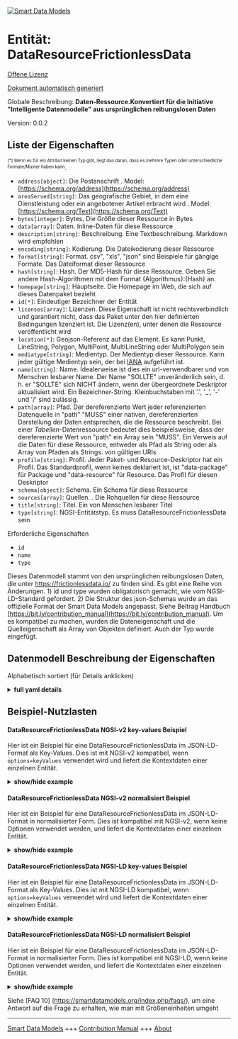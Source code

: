 <!-- 10-Header -->  
[![Smart Data Models](https://smartdatamodels.org/wp-content/uploads/2022/01/SmartDataModels_logo.png "Logo")](https://smartdatamodels.org)  
Entität: DataResourceFrictionlessData  
=====================================<!-- /10-Header -->  
<!-- 15-License -->  
[Offene Lizenz](https://github.com/smart-data-models//dataModel.FrictionlessData/blob/master/DataResourceFrictionlessData/LICENSE.md)  
[Dokument automatisch generiert](https://docs.google.com/presentation/d/e/2PACX-1vTs-Ng5dIAwkg91oTTUdt8ua7woBXhPnwavZ0FxgR8BsAI_Ek3C5q97Nd94HS8KhP-r_quD4H0fgyt3/pub?start=false&loop=false&delayms=3000#slide=id.gb715ace035_0_60)  
<!-- /15-License -->  
<!-- 20-Description -->  
Globale Beschreibung: **Daten-Ressource.Konvertiert für die Initiative "Intelligente Datenmodelle" aus ursprünglichen reibungslosen Daten**  
Version: 0.0.2  
<!-- /20-Description -->  
<!-- 30-PropertiesList -->  

## Liste der Eigenschaften  

<sup><sub>[*] Wenn es für ein Attribut keinen Typ gibt, liegt das daran, dass es mehrere Typen oder unterschiedliche Formate/Muster haben kann</sub></sup>.  
- `address[object]`: Die Postanschrift  . Model: [https://schema.org/address](https://schema.org/address)- `areaServed[string]`: Das geografische Gebiet, in dem eine Dienstleistung oder ein angebotener Artikel erbracht wird  . Model: [https://schema.org/Text](https://schema.org/Text)- `bytes[integer]`: Bytes. Die Größe dieser Ressource in Bytes  - `data[array]`: Daten. Inline-Daten für diese Ressource  - `description[string]`: Beschreibung. Eine Textbeschreibung. Markdown wird empfohlen  - `encoding[string]`: Kodierung. Die Dateikodierung dieser Ressource  - `format[string]`: Format. csv", "xls", "json" sind Beispiele für gängige Formate. Das Dateiformat dieser Ressource  - `hash[string]`: Hash. Der MD5-Hash für diese Ressource. Geben Sie andere Hash-Algorithmen mit dem Format {Algorithmus}:{Hash} an.  - `homepage[string]`: Hauptseite. Die Homepage im Web, die sich auf dieses Datenpaket bezieht  - `id[*]`: Eindeutiger Bezeichner der Entität  - `licenses[array]`: Lizenzen. Diese Eigenschaft ist nicht rechtsverbindlich und garantiert nicht, dass das Paket unter den hier definierten Bedingungen lizenziert ist. Die Lizenz(en), unter denen die Ressource veröffentlicht wird  - `location[*]`: Geojson-Referenz auf das Element. Es kann Punkt, LineString, Polygon, MultiPoint, MultiLineString oder MultiPolygon sein  - `mediatype[string]`: Medientyp. Der Medientyp dieser Ressource. Kann jeder gültige Medientyp sein, der bei [IANA](https://www.iana.org/assignments/media-types/media-types.xhtml) aufgeführt ist.  - `name[string]`: Name. Idealerweise ist dies ein url-verwendbarer und von Menschen lesbarer Name. Der Name "SOLLTE" unveränderlich sein, d. h. er "SOLLTE" sich NICHT ändern, wenn der übergeordnete Deskriptor aktualisiert wird. Ein Bezeichner-String. Kleinbuchstaben mit '.', '_', '-' und '/' sind zulässig.  - `path[array]`: Pfad. Der dereferenzierte Wert jeder referenzierten Datenquelle in "path" "MUSS" einer nativen, dereferenzierten Darstellung der Daten entsprechen, die die Ressource beschreibt. Bei einer *Tabellen*-Datenressource bedeutet dies beispielsweise, dass der dereferenzierte Wert von "path" ein Array sein "MUSS". Ein Verweis auf die Daten für diese Ressource, entweder als Pfad als String oder als Array von Pfaden als Strings. von gültigen URIs  - `profile[string]`: Profil. Jeder Paket- und Resource-Deskriptor hat ein Profil. Das Standardprofil, wenn keines deklariert ist, ist "data-package" für Package und "data-resource" für Resource. Das Profil für diesen Deskriptor  - `schema[object]`: Schema. Ein Schema für diese Ressource  - `sources[array]`: Quellen. . Die Rohquellen für diese Ressource  - `title[string]`: Titel. Ein von Menschen lesbarer Titel  - `type[string]`: NGSI-Entitätstyp. Es muss DataResourceFrictionlessData sein  <!-- /30-PropertiesList -->  
<!-- 35-RequiredProperties -->  
Erforderliche Eigenschaften  
- `id`  - `name`  - `type`  <!-- /35-RequiredProperties -->  
<!-- 40-RequiredProperties -->  
Dieses Datenmodell stammt von den ursprünglichen reibungslosen Daten, die unter https://frictionlessdata.io/ zu finden sind. Es gibt eine Reihe von Änderungen. 1) id und type wurden obligatorisch gemacht, wie vom NGSI-LD-Standard gefordert. 2) Die Struktur des json-Schemas wurde an das offizielle Format der Smart Data Models angepasst. Siehe Beitrag Handbuch [https://bit.ly/contribution_manual](https://bit.ly/contribution_manual). Um es kompatibel zu machen, wurden die Dateneigenschaft und die Quelleigenschaft als Array von Objekten definiert. Auch der Typ wurde eingefügt.  
<!-- /40-RequiredProperties -->  
<!-- 50-DataModelHeader -->  
## Datenmodell Beschreibung der Eigenschaften  
Alphabetisch sortiert (für Details anklicken)  
<!-- /50-DataModelHeader -->  
<!-- 60-ModelYaml -->  
<details><summary><strong>full yaml details</strong></summary>    
```yaml  
DataResourceFrictionlessData:    
  description: 'Data Resource.Converted for Smart Data Models initiative from original frictionless data'    
  properties:    
    address:    
      description: 'The mailing address'    
      properties:    
        addressCountry:    
          description: 'Property. The country. For example, Spain. Model:''https://schema.org/addressCountry'''    
          type: string    
        addressLocality:    
          description: 'Property. The locality in which the street address is, and which is in the region. Model:''https://schema.org/addressLocality'''    
          type: string    
        addressRegion:    
          description: 'Property. The region in which the locality is, and which is in the country. Model:''https://schema.org/addressRegion'''    
          type: string    
        postOfficeBoxNumber:    
          description: 'Property. The post office box number for PO box addresses. For example, 03578. Model:''https://schema.org/postOfficeBoxNumber'''    
          type: string    
        postalCode:    
          description: 'Property. The postal code. For example, 24004. Model:''https://schema.org/https://schema.org/postalCode'''    
          type: string    
        streetAddress:    
          description: 'Property. The street address. Model:''https://schema.org/streetAddress'''    
          type: string    
      type: object    
      x-ngsi:    
        model: https://schema.org/address    
        type: Property    
    areaServed:    
      description: 'The geographic area where a service or offered item is provided'    
      type: string    
      x-ngsi:    
        model: https://schema.org/Text    
        type: Property    
    bytes:    
      description: 'Bytes. The size of this resource in bytes'    
      type: integer    
      x-ngsi:    
        type: Property    
    data:    
      description: 'Data. Inline data for this resource'    
      items:    
        type: object    
      type: array    
      x-ngsi:    
        type: Property    
    description:    
      description: 'Description. A text description. Markdown is encouraged'    
      type: string    
      x-ngsi:    
        type: Property    
    encoding:    
      description: 'Encoding. The file encoding of this resource'    
      type: string    
      x-ngsi:    
        type: Property    
    format:    
      description: 'Format. ''csv'', ''xls'', ''json'' are examples of common formats. The file format of this resource'    
      type: string    
      x-ngsi:    
        type: Property    
    hash:    
      description: 'Hash. The MD5 hash of this resource. Indicate other hashing algorithms with the {algorithm}:{hash} format'    
      pattern: ^([^:]+:[a-fA-F0-9]+|[a-fA-F0-9]{32}|)$    
      type: string    
      x-ngsi:    
        type: Property    
    homepage:    
      description: 'Home Page. The home on the web that is related to this data package'    
      type: string    
      x-ngsi:    
        type: Property    
    id:    
      anyOf:    
        - description: 'Property. Identifier format of any NGSI entity'    
          maxLength: 256    
          minLength: 1    
          pattern: ^[\w\-\.\{\}\$\+\*\[\]`|~^@!,:\\]+$    
          type: string    
        - description: 'Property. Identifier format of any NGSI entity'    
          format: uri    
          type: string    
      description: 'Unique identifier of the entity'    
      x-ngsi:    
        type: Property    
    licenses:    
      description: 'Licenses. This property is not legally binding and does not guarantee that the package is licensed under the terms defined herein. The license(s) under which the resource is published'    
      items:    
        properties:    
          name:    
            type: string    
          path:    
            type: string    
          title:    
            type: string    
        type: object    
      minItems: 1    
      type: array    
      x-ngsi:    
        type: Property    
    location:    
      description: 'Geojson reference to the item. It can be Point, LineString, Polygon, MultiPoint, MultiLineString or MultiPolygon'    
      oneOf:    
        - description: 'GeoProperty. Geojson reference to the item. Point'    
          properties:    
            bbox:    
              items:    
                type: number    
              minItems: 4    
              type: array    
            coordinates:    
              items:    
                type: number    
              minItems: 2    
              type: array    
            type:    
              enum:    
                - Point    
              type: string    
          required:    
            - type    
            - coordinates    
          title: 'GeoJSON Point'    
          type: object    
        - description: 'GeoProperty. Geojson reference to the item. LineString'    
          properties:    
            bbox:    
              items:    
                type: number    
              minItems: 4    
              type: array    
            coordinates:    
              items:    
                items:    
                  type: number    
                minItems: 2    
                type: array    
              minItems: 2    
              type: array    
            type:    
              enum:    
                - LineString    
              type: string    
          required:    
            - type    
            - coordinates    
          title: 'GeoJSON LineString'    
          type: object    
        - description: 'GeoProperty. Geojson reference to the item. Polygon'    
          properties:    
            bbox:    
              items:    
                type: number    
              minItems: 4    
              type: array    
            coordinates:    
              items:    
                items:    
                  items:    
                    type: number    
                  minItems: 2    
                  type: array    
                minItems: 4    
                type: array    
              type: array    
            type:    
              enum:    
                - Polygon    
              type: string    
          required:    
            - type    
            - coordinates    
          title: 'GeoJSON Polygon'    
          type: object    
        - description: 'GeoProperty. Geojson reference to the item. MultiPoint'    
          properties:    
            bbox:    
              items:    
                type: number    
              minItems: 4    
              type: array    
            coordinates:    
              items:    
                items:    
                  type: number    
                minItems: 2    
                type: array    
              type: array    
            type:    
              enum:    
                - MultiPoint    
              type: string    
          required:    
            - type    
            - coordinates    
          title: 'GeoJSON MultiPoint'    
          type: object    
        - description: 'GeoProperty. Geojson reference to the item. MultiLineString'    
          properties:    
            bbox:    
              items:    
                type: number    
              minItems: 4    
              type: array    
            coordinates:    
              items:    
                items:    
                  items:    
                    type: number    
                  minItems: 2    
                  type: array    
                minItems: 2    
                type: array    
              type: array    
            type:    
              enum:    
                - MultiLineString    
              type: string    
          required:    
            - type    
            - coordinates    
          title: 'GeoJSON MultiLineString'    
          type: object    
        - description: 'GeoProperty. Geojson reference to the item. MultiLineString'    
          properties:    
            bbox:    
              items:    
                type: number    
              minItems: 4    
              type: array    
            coordinates:    
              items:    
                items:    
                  items:    
                    items:    
                      type: number    
                    minItems: 2    
                    type: array    
                  minItems: 4    
                  type: array    
                type: array    
              type: array    
            type:    
              enum:    
                - MultiPolygon    
              type: string    
          required:    
            - type    
            - coordinates    
          title: 'GeoJSON MultiPolygon'    
          type: object    
      x-ngsi:    
        type: GeoProperty    
    mediatype:    
      description: 'Media Type. The media type of this resource. Can be any valid media type listed with [IANA](https://www.iana.org/assignments/media-types/media-types.xhtml)'    
      type: string    
      x-ngsi:    
        type: Property    
    name:    
      description: 'Name. This is ideally a url-usable and human-readable name. Name ''SHOULD'' be invariant, meaning it ''SHOULD NOT'' change when its parent descriptor is updated. An identifier string. Lower case characters with ''.'', ''_'', ''-'' and ''/'' are allowed'    
      type: string    
      x-ngsi:    
        type: Property    
    path:    
      description: 'Path. The dereferenced value of each referenced data source in ''path'' ''MUST'' be commensurate with a native, dereferenced representation of the data the resource describes. For example, in a *Tabular* Data Resource, this means that the dereferenced value of ''path'' ''MUST'' be an array. A reference to the data for this resource, as either a path as a string, or an array of paths as strings. of valid URIs'    
      items:    
        type: string    
      minItems: 1    
      type: array    
      x-ngsi:    
        type: Property    
    profile:    
      description: 'Profile. Every Package and Resource descriptor has a profile. The default profile, if none is declared, is ''data-package'' for Package and ''data-resource'' for Resource. The profile of this descriptor'    
      type: string    
      x-ngsi:    
        type: Property    
    schema:    
      description: 'Schema. A schema for this resource'    
      type: object    
      x-ngsi:    
        type: Property    
    sources:    
      description: 'Sources. . The raw sources for this resource'    
      items:    
        properties:    
          email:    
            format: idn-email    
            type: string    
          path:    
            type: string    
          title:    
            type: string    
        type: object    
      type: array    
      x-ngsi:    
        type: Property    
    title:    
      description: 'Title. A human-readable title'    
      type: string    
      x-ngsi:    
        type: Property    
    type:    
      description: 'NGSI Entity type. It has to be DataResourceFrictionlessData'    
      enum:    
        - DataResourceFrictionlessData    
      type: string    
      x-ngsi:    
        type: Property    
  required:    
    - name    
    - id    
    - type    
  type: object    
  x-derived-from: ""    
  x-disclaimer: 'Redistribution and use in source and binary forms, with or without modification, are permitted  provided that the license conditions are met. Copyleft (c) 2021 Contributors to Smart Data Models Program'    
  x-license-url: https://github.com/smart-data-models/dataModel.FrictionlessData/blob/master/DataResourceFrictionlessData/LICENSE.md    
  x-model-schema: ""    
  x-model-tags: SDG    
  x-version: 0.0.2    
```  
</details>    
<!-- /60-ModelYaml -->  
<!-- 70-MiddleNotes -->  
<!-- /70-MiddleNotes -->  
<!-- 80-Examples -->  
## Beispiel-Nutzlasten  
#### DataResourceFrictionlessData NGSI-v2 key-values Beispiel  
Hier ist ein Beispiel für eine DataResourceFrictionlessData im JSON-LD-Format als Key-Values. Dies ist mit NGSI-v2 kompatibel, wenn `options=keyValues` verwendet wird und liefert die Kontextdaten einer einzelnen Entität.  
<details><summary><strong>show/hide example</strong></summary>    
```json  
{  
  "id": "urn:ngsi-ld:dataresource:AECS:1234",  
  "type": "DataResourceFrictionlessData",  
  "bytes": 2082,  
  "data": [  
    {},  
    {}  
  ],  
  "description": "My favourite data about the solar system.",  
  "encoding": "utf-8",  
  "format": "csv",  
  "hash": "SHA256:5262f12512590031bbcc9a430452bfd75c2791ad6771320bb4b5728bfb78c4d0",  
  "homepage": "https://smartdatamodels.org",  
  "licenses": [  
    {  
      "name": "CC-BY",  
      "title": "creative commons attribution",  
      "path": "https://creativecommons.org/licenses/by/4.0/deed.en"  
    },  
    {  
      "name": "odc-pddl-1.0",  
      "path": "http://opendatacommons.org/licenses/pddl/",  
      "title": "Open Data Commons Public Domain Dedication and License v1.0"  
    }  
  ],  
  "mediatype": "text/csv",  
  "name": "solar-system",  
  "path": [  
    "http://example.com/solar-system.csv"  
  ],  
  "profile": "tabular-data-package",  
  "schema": {  
  },  
  "sources": [  
    {  
      "title": "Venus",  
      "path": "https://smartdatamodels.org/venus",  
      "email": "venus@smartdatamodels.org"  
    },  
    {  
      "title": "Jupiter",  
      "path": "https://smartdatamodels.org/jupiter",  
      "email": "jupiter@smartdatamodels.org"  
    }  
  ],  
  "title": "The Solar System"  
}  
```  
</details>  
#### DataResourceFrictionlessData NGSI-v2 normalisiert Beispiel  
Hier ist ein Beispiel für eine DataResourceFrictionlessData im JSON-LD-Format in normalisierter Form. Dies ist kompatibel mit NGSI-v2, wenn keine Optionen verwendet werden, und liefert die Kontextdaten einer einzelnen Entität.  
<details><summary><strong>show/hide example</strong></summary>    
```json  
{  
  "id": "urn:ngsi-ld:dataresource:AECS:1234",  
  "type": "DataResourceFrictionlessData",  
  "bytes": {  
    "type": "number",  
    "value": 2082  
  },  
  "data": {  
    "type": "array",  
    "value": [  
      {},  
      {}  
    ]  
  },  
  "description": {  
    "type": "Text",  
    "value": "My favourite data about the solar system."  
  },  
  "encoding": {  
    "type": "Text",  
    "value": "utf-8"  
  },  
  "format": {  
    "type": "Text",  
    "value": "csv"  
  },  
  "hash": {  
    "type": "Text",  
    "value": "SHA256:5262f12512590031bbcc9a430452bfd75c2791ad6771320bb4b5728bfb78c4d0"  
  },  
  "homepage": {  
    "type": "Text",  
    "value": "https://smartdatamodels.org"  
  },  
  "licenses": {  
    "type": "array",  
    "value": [  
      {  
        "name": "CC-BY",  
        "title": "creative commons attribution",  
        "path": "https://creativecommons.org/licenses/by/4.0/deed.en"  
      },  
      {  
        "name": "odc-pddl-1.0",  
        "path": "http://opendatacommons.org/licenses/pddl/",  
        "title": "Open Data Commons Public Domain Dedication and License v1.0"  
      }  
    ]  
  },  
  "mediatype": {  
    "type": "Text",  
    "value": "text/csv"  
  },  
  "name": {  
    "type": "Text",  
    "value": "solar-system"  
  },  
  "path": {  
    "type": "array",  
    "value": [  
      "http://example.com/solar-system.csv"  
    ]  
  },  
  "profile": {  
    "type": "Text",  
    "value": "tabular-data-package"  
  },  
  "schema": {  
    "type": "object",  
    "value": {}  
  },  
  "sources": {  
    "type": "array",  
    "value": [  
      {  
        "title": "Venus",  
        "path": "https://smartdatamodels.org/venus",  
        "email": "venus@smartdatamodels.org"  
      },  
      {  
        "title": "Jupiter",  
        "path": "https://smartdatamodels.org/jupiter",  
        "email": "jupiter@smartdatamodels.org"  
      }  
    ]  
  },  
  "title": {  
    "type": "Text",  
    "value": "The Solar System"  
  }  
}  
```  
</details>  
#### DataResourceFrictionlessData NGSI-LD key-values Beispiel  
Hier ist ein Beispiel für eine DataResourceFrictionlessData im JSON-LD-Format als Key-Values. Dies ist mit NGSI-LD kompatibel, wenn `options=keyValues` verwendet wird und liefert die Kontextdaten einer einzelnen Entität.  
<details><summary><strong>show/hide example</strong></summary>    
```json  
{  
    "id": "urn:ngsi-ld:dataresource:AECS:1234",  
    "type": "DataResourceFrictionlessData",  
    "bytes": 2082,  
    "data": [  
        {},  
        {}  
    ],  
    "description": "My favourite data about the solar system.",  
    "encoding": "utf-8",  
    "format": "csv",  
    "hash": "SHA256:5262f12512590031bbcc9a430452bfd75c2791ad6771320bb4b5728bfb78c4d0",  
    "homepage": "https://smartdatamodels.org",  
    "licenses": [  
        {  
            "name": "CC-BY",  
            "title": "creative commons attribution",  
            "path": "https://creativecommons.org/licenses/by/4.0/deed.en"  
        },  
        {  
            "name": "odc-pddl-1.0",  
            "path": "http://opendatacommons.org/licenses/pddl/",  
            "title": "Open Data Commons Public Domain Dedication and License v1.0"  
        }  
    ],  
    "mediatype": "text/csv",  
    "name": "solar-system",  
    "path": [  
        "http://example.com/solar-system.csv"  
    ],  
    "profile": "tabular-data-package",  
    "schema": {},  
    "sources": [  
        {  
            "title": "Venus",  
            "path": "https://smartdatamodels.org/venus",  
            "email": "venus@smartdatamodels.org"  
        },  
        {  
            "title": "Jupiter",  
            "path": "https://smartdatamodels.org/jupiter",  
            "email": "jupiter@smartdatamodels.org"  
        }  
    ],  
    "title": "The Solar System",  
    "@context": [  
        "https://smartdatamodels.org/context.jsonld",  
        "https://raw.githubusercontent.com/smart-data-models/dataModel.FrictionlessData/master/context.jsonld"  
    ]  
}  
```  
</details>  
#### DataResourceFrictionlessData NGSI-LD normalisiert Beispiel  
Hier ist ein Beispiel für eine DataResourceFrictionlessData im JSON-LD-Format in normalisierter Form. Dies ist kompatibel mit NGSI-LD, wenn keine Optionen verwendet werden, und liefert die Kontextdaten einer einzelnen Entität.  
<details><summary><strong>show/hide example</strong></summary>    
```json  
{  
    "id": "urn:ngsi-ld:dataresource:AECS:1234",  
    "type": "DataResourceFrictionlessData",  
    "bytes": {  
        "type": "Property",  
        "value": 2082  
    },  
    "data": {  
        "type": "Property",  
        "value": [  
            {},  
            {}  
        ]  
    },  
    "description": {  
        "type": "Property",  
        "value": "My favourite data about the solar system."  
    },  
    "encoding": {  
        "type": "Property",  
        "value": "utf-8"  
    },  
    "format": {  
        "type": "Property",  
        "value": "csv"  
    },  
    "hash": {  
        "type": "Property",  
        "value": "SHA256:5262f12512590031bbcc9a430452bfd75c2791ad6771320bb4b5728bfb78c4d0"  
    },  
    "homepage": {  
        "type": "Property",  
        "value": "https://smartdatamodels.org"  
    },  
    "licenses": {  
        "type": "Property",  
        "value": [  
            {  
                "name": "CC-BY",  
                "title": "creative commons attribution",  
                "path": "https://creativecommons.org/licenses/by/4.0/deed.en"  
            },  
            {  
                "name": "odc-pddl-1.0",  
                "path": "http://opendatacommons.org/licenses/pddl/",  
                "title": "Open Data Commons Public Domain Dedication and License v1.0"  
            }  
        ]  
    },  
    "mediatype": {  
        "type": "Property",  
        "value": "text/csv"  
    },  
    "name": {  
        "type": "Property",  
        "value": "solar-system"  
    },  
    "path": {  
        "type": "Property",  
        "value": [  
            "http://example.com/solar-system.csv"  
        ]  
    },  
    "profile": {  
        "type": "Property",  
        "value": "tabular-data-package"  
    },  
    "schema": {  
        "type": "Property",  
        "value": {}  
    },  
    "sources": {  
        "type": "Property",  
        "value": [  
            {  
                "title": "Venus",  
                "path": "https://smartdatamodels.org/venus",  
                "email": "venus@smartdatamodels.org"  
            },  
            {  
                "title": "Jupiter",  
                "path": "https://smartdatamodels.org/jupiter",  
                "email": "jupiter@smartdatamodels.org"  
            }  
        ]  
    },  
    "title": {  
        "type": "Property",  
        "value": "The Solar System"  
    },  
    "@context": [  
        "https://smartdatamodels.org/context.jsonld",  
        "https://raw.githubusercontent.com/smart-data-models/dataModel.FrictionlessData/master/context.jsonld"  
    ]  
}  
```  
</details><!-- /80-Examples -->  
<!-- 90-FooterNotes -->  
<!-- /90-FooterNotes -->  
<!-- 95-Units -->  
Siehe [FAQ 10] (https://smartdatamodels.org/index.php/faqs/), um eine Antwort auf die Frage zu erhalten, wie man mit Größeneinheiten umgeht  
<!-- /95-Units -->  
<!-- 97-LastFooter -->  
---  
[Smart Data Models](https://smartdatamodels.org) +++ [Contribution Manual](https://bit.ly/contribution_manual) +++ [About](https://bit.ly/Introduction_SDM)<!-- /97-LastFooter -->  
